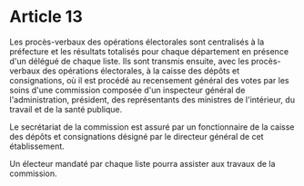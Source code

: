 # Article 13

Les procès-verbaux des opérations électorales sont centralisés à la préfecture et les résultats totalisés pour chaque département en présence d'un délégué de chaque liste. Ils sont transmis ensuite, avec les procès-verbaux des opérations électorales, à la caisse des dépôts et consignations, où il est procédé au recensement général des votes par les soins d'une commission composée d'un inspecteur général de l'administration, président, des représentants des ministres de l'intérieur, du travail et de la santé publique.

Le secrétariat de la commission est assuré par un fonctionnaire de la caisse des dépôts et consignations désigné par le directeur général de cet établissement.

Un électeur mandaté par chaque liste pourra assister aux travaux de la commission.
